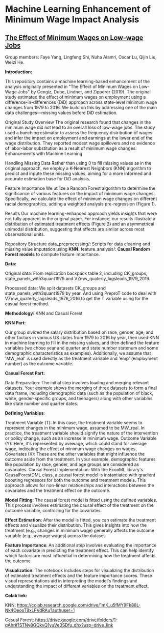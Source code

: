 # Machine Learning Enhancement of Minimum Wage Impact Analysis
## [The Effect of Minimum Wages on Low-wage Jobs](https://doi.org/10.1093/qje/qjz014)
Group members: Faye Yang, Lingfeng Shi, Nuha Alamri, Oscar Lu, Qijin Liu, Weizi He.

**Introduction:**

This repository contains a machine learning-based enhancement of the analysis originally presented in "The Effect of Minimum Wages on Low-Wage Jobs" by Cengiz, Dube, Lindner, and Zipperer (2019). The original study estimated the effect of minimum wages on employment using a difference-in-differences (DiD) approach across state-level minimum wage changes from 1979 to 2016. We build on this by addressing one of the main data challenges—missing values before DiD estimation.


Original Study Overview
The original research found that changes in the minimum wage did not lead to an overall loss of low-wage jobs. The study used a bunching estimator to assess the frequency distribution of wages and infer the impact on employment and earnings at the lower end of the wage distribution. They reported modest wage spillovers and no evidence of labor-labor substitution as a result of minimum wage changes.
Enhancements with Machine Learning


Handling Missing Data
Rather than using 0 to fill missing values as in the original approach, we employ a K-Nearest Neighbors (KNN) algorithm to predict and inpute these missing values, aiming for a more informed and accurate estimation base for DiD analysis.


Feature Importance
We utilize a Random Forest algorithm to determine the significance of various features on the impact of minimum wage changes. Specifically, we calculate the effect of minimum wage changes on different racial demographics, adding a weighted analysis pre-regression (Figure 1).


Results
Our machine learning-enhanced approach yields insights that were not fully apparent in the original paper. For instance, our results illustrate a distribution of estimated treatment effects (Figure 2) and an asymmetrical unimodal distribution, suggesting that effects are similar across most observational units.


Repository Structure
data_preprocessing/: Scripts for data cleaning and missing value imputation using **KNN**.
feature_analysis/: **Causal Random Forest models** to compute feature importance.


**Data:**

Original data: From replication backpack table 2, including CK_groups, state_panels_with3quant1979 and VZmw_quaterly_lagsleads_1979_2016.


Processed data: We split datasets CK_groups and state_panels_with3quant1979 by year. And using PreproT code to deal with VZmw_quaterly_lagsleads_1979_2016 to get the T variable using for the casual forest method.



**Methodology:** KNN and Casual Forest

**KNN Part:**

Our group divided the salary distribution based on race, gender, age, and other factors in various US states from 1979 to 2016 by year, then used KNN in machine learning to fill in the missing values, and then defined the feature variables (we chose year and quarter and state number statenum and some demographic characteristics as examples). Additionally, we assume that 'MW_real' is used directly as the treatment variable and 'emp' (employment number) as the outcome variable.

**Casual Forest Part:**

Data Preparation: The initial step involves loading and merging relevant datasets. Your example shows the merging of three datasets to form a final data frame, including demographic data (such as the population of black, white, gender-specific groups, and teenagers) along with other variables like state number and quarter dates.

**Defining Variables**:

Treatment Variable (T): In this case, the treatment variable seems to represent changes in the minimum wage, assumed to be MW_real. In practice, the treatment variable should signify the nature of the intervention or policy change, such as an increase in minimum wage.
Outcome Variable (Y): Here, it's represented by avewage, which could stand for average wage, indicating the effect of minimum wage changes on wages.
Covariates (X): These are the other variables that might influence the outcome aside from the treatment. In your example, demographic features like population by race, gender, and age groups are considered as covariates.
Causal Forest Implementation: With the EconML library's CausalForestDML class, a causal forest model is instantiated with gradient boosting regressors for both the outcome and treatment models. This approach allows for non-linear relationships and interactions between the covariates and the treatment effect on the outcome.

**Model Fitting**: The causal forest model is fitted using the defined variables. This process involves estimating the causal effect of the treatment on the outcome variable, controlling for the covariates.

**Effect Estimation**: After the model is fitted, you can estimate the treatment effects and visualize their distribution. This gives insights into how the treatment (e.g., changes in minimum wage) generally affects the outcome variable (e.g., average wages) across the dataset.

**Feature Importance**: An additional step involves evaluating the importance of each covariate in predicting the treatment effect. This can help identify which factors are most influential in determining how the treatment affects the outcome.

**Visualization**: The notebook includes steps for visualizing the distribution of estimated treatment effects and the feature importance scores. These visual representations aid in interpreting the model's findings and understanding the impact of different variables on the treatment effect.

**Colab link:**

KNN: https://colab.research.google.com/drive/1mK_u5fMY9Fk88L-Nk4OeooT8xLFVdRAu?authuser=1


Casual Forest: https://drive.google.com/drive/folders/1-qAhrif1STNy8GQkvQ1yuVe3SDfu_dhx?usp=drive_link
